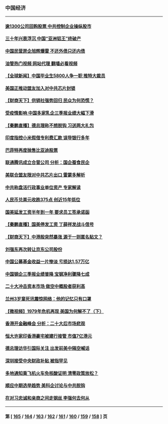 ### 中国经济
---
#### [逾1300公司回购股票 中共控制企业操纵股市](../../pages/ncid283/n13860391.md?11061638) 
#### [三十年兴衰浮沉 中国“亚洲铝王”终破产](../../pages/ncid283/n13859989.md?11061638) 
#### [中国民营房企旭辉爆雷 不还外债只还内债](../../pages/ncid283/n13860001.md?11061638) 
#### [油管热门视频 网站代理 翻墙必看视频](http://150.230.27.170:81/youtube.html?11061638)
#### [【全球新闻】中国毕业生5800人争一职 推特大裁员](../../pages/ncid283/n13859787.md?11061638) 
#### [美国正推动盟友加入对中共芯片封锁](../../pages/ncid283/n13859981.md?11061638) 
#### [【财商天下】供销社强势回归 民众为何恐慌？](../../pages/ncid283/n13859704.md?11061638) 
#### [受疫情影响 中国多家乳企三季报业绩大幅下滑](../../pages/ncid283/n13859741.md?11061638) 
#### [【秦鹏直播】德总理称不想脱钩 习送两大礼包](../../pages/ncid283/n13859729.md?11061638) 
#### [印度指控小米假借专利费汇款 误导银行多年](../../pages/ncid283/n13859680.md?11061638) 
#### [巴菲特再度抛售比亚迪股票](../../pages/ncid283/n13859721.md?11061638) 
#### [联通腾讯成立合营公司 分析：国企蚕食民企](../../pages/ncid283/n13858102.md?11061638) 
#### [美联合盟友限对中共芯片出口 雷蒙多解析](../../pages/ncid283/n13859663.md?11061638) 
#### [中共称盘活行政事业单位资产 专家解读](../../pages/ncid283/n13859424.md?11061638) 
#### [人民币兑美元收跌375点 创近15年低位](../../pages/ncid283/n13859198.md?11061638) 
#### [国美延发工资半年到一年 要求员工签承诺函](../../pages/ncid283/n13859134.md?11061638) 
#### [【秦鹏直播】国美停发工资 丁薛祥发战斗信号](../../pages/ncid283/n13859067.md?11061638) 
#### [【财商天下】中港股突然暴涨 源于一则匿名贴文？](../../pages/ncid283/n13859035.md?11061638) 
#### [刘强东再次转让京东公司股份](../../pages/ncid283/n13859063.md?11061638) 
#### [中国公募基金收益一片惨淡 亏损达1.57万亿](../../pages/ncid283/n13859045.md?11061638) 
#### [中国钢企三季报业绩普降 宝钢净利骤降七成](../../pages/ncid283/n13859016.md?11061638) 
#### [二十大冲击资本市场 做空中概股者获利高](../../pages/ncid283/n13858605.md?11061638) 
#### [兰州3岁童死讯震惊网络：他的记忆只有口罩](../../pages/ncid283/n13858905.md?11061638) 
#### [【微视频】1979年危机再现 美国为何解不了（下）](../../pages/ncid283/n13858870.md?11061638) 
#### [香港开金融峰会 分析：二十大后市场悲观](../../pages/ncid283/n13858820.md?11061638) 
#### [恒大许家印香港豪宅被建行接管 市值7亿港元](../../pages/ncid283/n13858786.md?11061638) 
#### [德总理访华引国际关注 出发前美中隔空喊话](../../pages/ncid283/n13858611.md?11061638) 
#### [深圳接受中央财政补贴 被指罕见](../../pages/ncid283/n13858387.md?11061638) 
#### [多地通知乘飞机火车免核酸证明 清零政策放松？](../../pages/ncid283/n13857323.md?11061638) 
#### [顺应中期选举趋势 美科企讨论与中共脱钩](../../pages/ncid283/n13858233.md?11061638) 
#### [在对习忠诚和亲商之间走钢丝 李强何去何从](../../pages/ncid283/n13858202.md?11061638) 

---
#### 第 [ [165](./165.md?11061638) / [164](./164.md?11061638) / [163](./163.md?11061638) / [162](./162.md?11061638) / [161](./161.md?11061638) / [160](./160.md?11061638) / [159](./159.md?11061638) / [158](./158.md?11061638) ] 页
